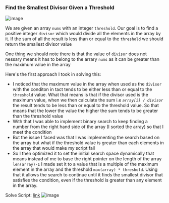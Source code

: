 <h3> Find the Smallest Divisor Given a Threshold </h3>

![image](https://github.com/h4ckyou/h4ckyou.github.io/assets/127159644/5696e15e-ce37-4b75-9c0c-bb87bdb290c6)

We are given an array `nums` with an integer `threshold`. Our goal is to find a positive integer `divisor` which would divide all the elements in the array by it. If the sum of all the result is less than or equal to the `threshold` we should return the smallest divisor value

One thing we should note there is that the value of `divisor` does not nessary means it has to belong to the arrary `nums` as it can be greater than the maximum value in the array

Here's the first approach I took in solving this:
- I noticed that the maximum value in the array when used as the `divisor` with the conditon in tact tends to be either less than or equal to the `threshold` value. What that means is that if the divisor used is the maximum value, when we then calculate the sum i.e *`array[i] / divisor`* the result tends to be less than or equal to the threshold value. So that means that the lower the value the higher the sum tends to be greater than the threshold value
- With that I was able to implement binary search to keep finding a number from the right hand side of the array (I sorted the array) so that I meet the condition
- But the issue I faced was that I was implementing the search based on the array but what if the threshold value is greater than each elements in the array that would make my script fail
- So I then optimized it to set the initial search space dynamically that means instead of me to base the right pointer on the length of the array `len(array)-1` I made set it to a value that is a multiple of the maximum element in the array and the threshold `max(array) * threshold`. Using that it allows the search to continue until it finds the smallest divisor that satisfies the condition, even if the threshold is greater than any element in the array.

Solve Script: [link](https://github.com/h4ckyou/h4ckyou.github.io/blob/main/posts/programming/Leetcode/Find%20the%20Smallest%20Divisor%20Given%20a%20Threshold/solve.py)
![image](https://github.com/h4ckyou/h4ckyou.github.io/assets/127159644/dbc6e825-45f0-41c9-a1cc-e954bd762eb0)

